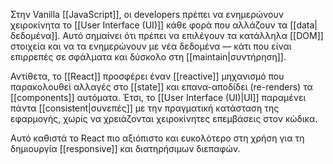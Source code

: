 Στην Vanilla [[JavaScript]], οι developers πρέπει να ενημερώνουν χειροκίνητα το [[User Interface (UI)]] κάθε φορά που αλλάζουν τα [[data| δεδομένα]]. Αυτό σημαίνει ότι πρέπει να επιλέγουν τα κατάλληλα [[DOM]] στοιχεία και να τα ενημερώνουν με νέα δεδομένα — κάτι που είναι επιρρεπές σε σφάλματα και δύσκολο στη [[maintain|συντήρηση]].

Αντίθετα, το [[React]] προσφέρει έναν [[reactive]] μηχανισμό που παρακολουθεί αλλαγές στο [[state]] και επανα-αποδίδει (re-renders) τα [[components]] αυτόματα. Έτσι, το [[User Interface (UI)|UI]] παραμένει πάντα [[consistent|συνεπές]] με την πραγματική κατάσταση της εφαρμογής, χωρίς να χρειάζονται χειροκίνητες επεμβάσεις στον κώδικα.

Αυτό καθιστά το React πιο αξιόπιστο και ευκολότερο στη χρήση για τη δημιουργία [[responsive]] και διατηρήσιμων διεπαφών.